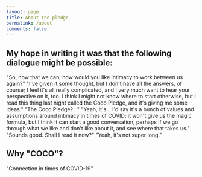 ```yaml
---
layout: page
title: About the pledge
permalink: /about
comments: false
---
```


## My hope in writing it was that the following dialogue might be possible:

"So, now that we can, how would you like intimacy to work between us again?"
"I've given it some thought, but I don't have all the answers, of course; I feel it's all really complicated, and I very much want to hear your perspective on it, too. I think I might not know where to start otherwise, but I read this thing last night called the Coco Pledge, and it's giving me some ideas."
"The Coco Pledge?..."
"Yeah, it's... I'd say it's a bunch of values and assumptions around intimacy in times of COVID; it won't give us the magic formula, but I think it can start a good conversation, perhaps if we go through what we like and don't like about it, and see where that takes us."
"Sounds good. Shall I read it now?"
"Yeah, it's not super long."

## Why "COCO"?

"Connection in times of COVID-19"